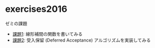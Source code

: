 # exercises2016
ゼミの課題

* [課題1](ex01): 線形補間の関数を書いてみる
* [課題2](ex02): 受入保留 (Deferred Acceptance) アルゴリズムを実装してみる
